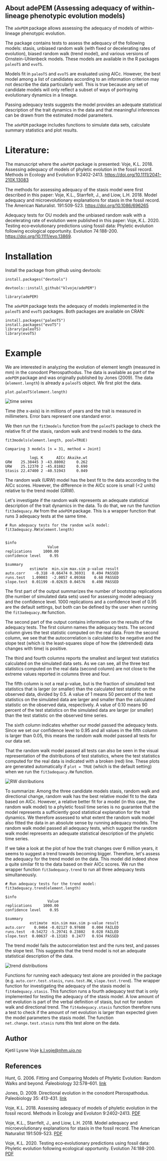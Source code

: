 ## About adePEM (Assessing adequacy of within-lineage phenotypic evolution models) 

The `adePEM` package allows assessing the adequacy of models of within-lineage phenotypic evolution.

The package contains tests to assess the adequacy of the following models: stasis, unbiased random walk (with fixed or decelerating rates of evolution), biased random walk (trend model), and various versions of Ornstein-Uhlenbeck models. These models are available in the R packages `paleoTS` and `evoTS`.  

Models fit in `paleoTS` and `evoTS` are evaluated using AICc. However, the best model among a list of candidates according to an information criterion may not describe the data particularly well. This is true because any set of candidate models will only reflect a subset of ways of portraying evolutionary dynamics in a lineage. 

Passing adequacy tests suggests the model provides an adequate statistical description of the trait dynamics in the data and that meaningful inferences can be drawn from the estimated model parameters.

The `adePEM` package includes functions to simulate data sets, calculate summary statistics and plot results. 

# Literature: 
The manuscript where the `adePEM` package is presented: 
Voje, K.L. 2018. Assessing adequacy of models of phyletic evolution in the fossil record. Methods in Ecology and Evolution 9:2402-2413. https://doi.org/10.1111/2041-210X.13083

The methods for assessing adequacy of the stasis model were first described in this paper: 
Voje, K.L., Starrfelt, J., and Liow, L.H. 2018. Model adequacy and microevolutionary explanations for stasis in the fossil record. The American Naturalist. 191:509-523. https://doi.org/10.1086/696265

Adequacy tests for OU models and the unbiased random walk with a decelerating rate of evolution were published in this paper:
Voje, K.L. 2020. Testing eco‐evolutionary predictions using fossil data: Phyletic evolution following ecological opportunity. Evolution 74:188-200. https://doi.org/10.1111/evo.13869.


# Installation

Install the package from github using devtools:

```
install.packages("devtools")

devtools::install_github("klvoje/adePEM")

library(adePEM)
```

The `adePEM` package tests the adequacy of models implemented in the `paleoTS` and `evoTS` packages. Both packages are available on CRAN: 

```
install.packages("paleoTS")
install.packages("evoTS")
library(paleoTS)
library(evoTS)
```


# Example

We are interested in analyzing the evolution of element length (measured in mm) in the conodont Pterospathodus. The data is available as part of the `adePEM` package and was originally published by Jones (2009). The data (`element.length`) is already a `paleoTS` object. We first plot the data. 

```
plot.paleoTS(element.length)
```
![time seires](https://github.com/klvoje/adePEM/blob/master/extra/time.series.png)

Time (the x-axis) is in millions of years and the trait is measured in millimeters. Error bars represent one standard error.

We then run the `fit3models` function from the `paleoTS` package to check the relative fit of the stasis, random walk and trend models to the data.
```
fit3models(element.length, pool=TRUE)

Comparing 3 models [n = 31, method = Joint]

           logL K      AICc Akaike.wt
GRW    25.38445 3 -43.88002     0.262
URW    25.12370 2 -45.81882     0.690
Stasis 22.47400 2 -40.51943     0.049
```

The random walk (URW) model has the best fit to the data according to the AICc scores. However, the difference in the AICc score is small (<2 units) relative to the trend model (GRW). 

Let's investigate if the random walk represents an adequate statistical description of the trait dynamics in the data. To do that, we run the function `fit3adequacy.RW` from the `adePEM` package. This is a wrapper function that runs 3 adequacy tests at the same time. 
  
```
# Run adequacy tests for the random walk model:
fit3adequacy.RW(element.length)


$info
                   Value
replications     1000.00
confidence level    0.95

$summary
           estimate  min.sim max.sim p-value result
auto.corr    -0.318 -0.66474 0.36931   0.494 PASSED
runs.test   1.09003  -2.0057 4.09368    0.68 PASSED
slope.test  0.01199 -0.02635 0.04576   0.498 PASSED
```

The first part of the output summarizes the number of bootstrap replications (the number of simulated data sets) used for assessing model adequacy and the confidence level. 1000 replications and a confidence level of 0.95 are the default settings, but both can be defined by the user when running the `fit3adequacy.RW` function.

The second part of the output contains information on the results of the adequacy tests. The first column names the adequacy tests. The second column gives the test statistic computed on the real data. From the second column, we see that the autocorrelation is calculated to be negative and the slope test (which is the least-squares slope of how the (detrended) data changes with time) is positive. 

The third and fourth columns reports the smallest and largest test statistics calculated on the simulated data sets. As we can see, all the three test statistics computed on the real data (second column) are not close to the extreme values reported in columns three and four. 

The fifth column is not a real p-value, but is the fraction of simulated test statistics that is larger (or smaller) than the calculated test statistic on the observed data, divided by 0.5. A value of 1 means 50 percent of the test statistics on the simulated data are larger and smaller than the calculated statistic on the observed data, respectively. A value of 0.10 means 90 percent of the test statistics on the simulated data are larger (or smaller) than the test statistic on the observed time series. 

The sixth column indicates whether our model passed the adequacy tests. Since we set our confidence level to 0.95 and all values in the fifth column is larger than 0.05, this means the random walk model passed all tests for our data set. 

That the random walk model passed all tests can also be seen in the visual representation of the distributions of test statistics, where the test statistics computed for the real data is indicated with a broken (red) line. These plots are generated automatically if `plot = TRUE` (which is the default setting) when we run the `fit3adequacy.RW` function.   

![RW distributions](https://github.com/klvoje/adePEM/blob/master/extra/adequacy.bm.png)


To summarize: Among the three candidate models stasis, random walk and directional change, random walk has the best relative model fit to the data based on AICc. However, a relative better fit for a model (in this case, the random walk model) to a phyletic fossil time series is no guarantee that the model represents a sufficiently good statistical explanation for the trait dynamics. We therefore assessed to what extent the random walk model also fitted the data in an absolute sense by running adequacy models. The random walk model passed all adequacy tests, which suggest the random walk model represents an adequate statistical description of the phyletic time series.

If we take a look at the plot of how the trait changes over 6 million years, it seems to suggest a trend towards becoming bigger. Therefore, let's assess the adequacy for the trend model on the data. This model did indeed show a quite similar fit to the data based on their AICc scores. We run the wrapper function `fit3adequacy.trend` to run all three adequacy tests simultaneously.

```
# Run adequacy tests for the trend model:
fit3adequacy.trend(element.length)

$info
                   Value
replications     1000.00
confidence level    0.95

$summary
           estimate  min.sim max.sim p-value result
auto.corr    0.0464 -0.02127 0.97608   0.004 FAILED
runs.test  -0.54272 -5.29741 0.23802   0.028 FAILED
slope.test  0.00637 -0.13183  0.2477   0.934 PASSED
```
The trend model fails the autocorrelation test and the runs test, and passes the slope test. This suggests that the trend model is not an adequate statistical description of the data.

![trend distributions](https://github.com/klvoje/adePEM/blob/master/extra/adequacy.trend.png)

Functions for running each adequacy test alone are provided in the package (e.g. `auto.corr.test.stasis`, `runs.test.RW`, `slope.test.trend`). The wrapper function for investigating the adequacy of the stasis model is `fit4adequacy.stasis`. This function runs a fourth adequacy test that is only implemented for testing the adequacy of the stasis model. A low amount of net evolution is part of the verbal definition of stasis, but not for random walk and directional trend. The `fit4adequacy.stasis` function therefore runs a test to check if the amount of net evolution is larger than expected given the  model parameters the stasis model. The function `net.change.test.stasis` runs this test alone on the data.



## Author

Kjetil Lysne Voje <k.l.voje@nhm.uio.no>


## References

Hunt, G. 2006. Fitting and Comparing Models of Phyletic Evolution: Random Walks and beyond. Paleobiology 32:578–601. [link](http://www.bioone.org/doi/abs/10.1666/05070.1)

Jones, D. 2009. Directional evolution in the conodont Pterospathodus. Paleobiology 35: 413-431. [link](http://www.bioone.org/doi/abs/10.1666/0094-8373-35.3.413)

Voje, K.L. 2018. Assessing adequacy of models of phyletic evolution in the fossil record. Methods in Ecology and Evoluton 9:2402–2413. [PDF](https://besjournals.onlinelibrary.wiley.com/doi/full/10.1111/2041-210X.13083)

Voje, K.L., Starrfelt, J., and Liow, L.H. 2018. Model adequacy and microevolutionary explanations for stasis in the fossil record. The American Naturalist 191:509-523. [PDF](http://www.journals.uchicago.edu/doi/pdfplus/10.1086/696265)

Voje, K.L. 2020. Testing eco‐evolutionary predictions using fossil data: Phyletic evolution following ecological opportunity. Evolution 74:188-200. [PDF]( https://doi.org/10.1111/evo.13869)